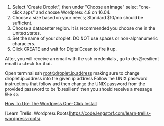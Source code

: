 
1. Select "Create Droplet", then under "Choose an image" select "one-click apps" and choose Wordpress 4.8 on 16.04.
2. Choose a size  based on your needs; Standard $10/mo should be sufficient.
3. Choose a datacenter region. It is recommended you choose one in the United States.
4. Set the name of your droplet. DO NOT use spaces or non-alphanumeric characters.
5. Click CREATE and wait for DigitalOcean to fire it up.

After, you will receive an email with the ssh credentials , go to dev@resilient email to check for that.

Open terminal
ssh root@droplet.ip.address
making sure to change droplet.ip.address into the given ip address
Follow the UNIX password instructions that follow and then change the UNIX password from the provided password to be 'b.resilient' then you should receive a message like so:

[How To Use The Wordpress One-Click Install](https://www.digitalocean.com/community/tutorials/how-to-use-the-wordpress-one-click-install-on-digitalocean)

[Learn Trellis: Wordpress Roots]https://code.lengstorf.com/learn-trellis-wordpress-roots/
